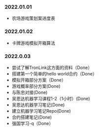 ### 2022.01.01
- 农场游戏策划案进度表

### 2022.01.02
- 卡牌游戏模拟开箱算法

### 2022.0.03
- 尝试了解TronLink这方面的资料（Done）
- 搭建第一个简单的hello world合约（Done）
- 模拟开箱部分方案（Done）
- 游戏概率部分方案(Done)
- 与陈忠对接(Done)
- 吴恩达机器学习课程1-2（1小时）(Done)
- 吴恩达机器学习笔记(Done)
- 建立机器学习笔记Repo(Done)
- 合约搭建笔记(Done)
- 强国学习-q（Done）

